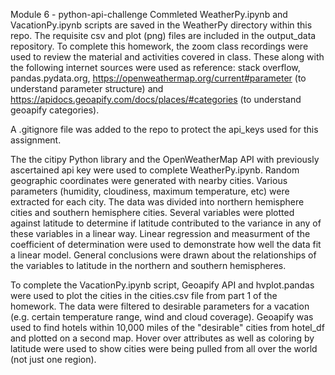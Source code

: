 Module 6 - python-api-challenge
Commleted WeatherPy.ipynb and VacationPy.ipynb scripts are saved in the WeatherPy directory within this repo. The requisite csv and plot (png) files are included in the output_data repository. 
To complete this homework, the zoom class recordings were used to review the material and activities covered in class. These along with the following internet sources were used as reference: stack overflow, pandas.pydata.org, https://openweathermap.org/current#parameter (to understand parameter structure)
and https://apidocs.geoapify.com/docs/places/#categories (to understand geoapify categories). 

A .gitignore file was added to the repo to protect the api_keys used for this assignment. 

The the citipy Python library and the OpenWeatherMap API with previously ascertained api key were used to complete WeatherPy.ipynb. Random geographic coordinates were generated with nearby cities. Various parameters (humidity, cloudiness, maximum temperature, etc) were extracted for each city. The data
was divided into northern hemisphere cities and southern hemisphere cities. Several variables were plotted against latitude to determine if latitude contributed to the variance in any of these variables in a linear way. Linear regression and measurment of the coefficient of determination
were used to demonstrate how well the data fit a linear model. General conclusions were drawn about the relationships of the variables to latitude in the northern and southern hemispheres.

To complete the VacationPy.ipynb script, Geoapify API and hvplot.pandas were used to plot the cities in the cities.csv file from part 1 of the homework. The data were filtered to desirable parameters for a vacation (e.g. certain temperature range, wind and cloud coverage). 
Geoapify was used to find hotels within 10,000 miles of the "desirable" cities from hotel_df and plotted on a second map. Hover over attributes as well as coloring by latitude were used to show cities were being pulled from all over the world (not just one region). 

